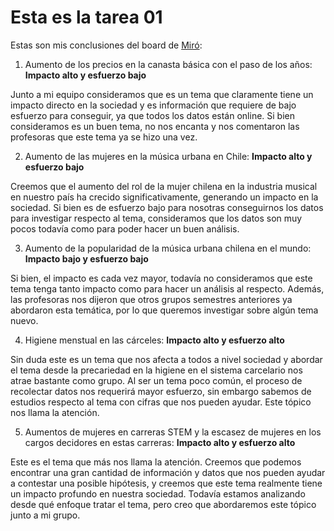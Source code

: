 # Esta es la tarea 01

Estas son mis conclusiones del board de [Miró](https://miro.com/app/board/uXjVKrdRL7E=/):


1. Aumento de los precios en la canasta básica con el paso de los años: **Impacto alto y esfuerzo bajo**

Junto a mi equipo consideramos que es un tema que claramente tiene un impacto directo en la sociedad y es información que requiere de bajo esfuerzo para conseguir, ya que todos los datos están online. Si bien consideramos es un buen tema, no nos encanta y nos comentaron las profesoras que este tema ya se hizo una vez.

2. Aumento de las mujeres en la música urbana en Chile: **Impacto alto y esfuerzo bajo**

Creemos que el aumento del rol de la mujer chilena en la industria musical en nuestro país ha crecido significativamente, generando un impacto en la sociedad. Si bien es de esfuerzo bajo para nosotras conseguirnos los datos para investigar respecto al tema, consideramos que los datos son muy pocos todavía como para poder hacer un buen análisis.

3. Aumento de la popularidad de la música urbana chilena en el mundo:  **Impacto bajo y esfuerzo bajo**

Si bien, el impacto es cada vez mayor, todavía no consideramos que este tema tenga tanto impacto como para hacer un análisis al respecto. Además, las profesoras nos dijeron que otros grupos semestres anteriores ya abordaron esta temática, por lo que queremos investigar sobre algún tema nuevo. 

4. Higiene menstual en las cárceles: **Impacto alto y esfuerzo alto**

Sin duda este es un tema que nos afecta a todos a nivel sociedad y abordar el tema desde la precariedad en la higiene en el sistema carcelario nos atrae bastante como grupo. Al ser un tema poco común, el proceso de recolectar datos nos requerirá mayor esfuerzo, sin embargo sabemos de estudios respecto al tema con cifras que nos pueden ayudar. Este tópico nos llama la atención. 


5. Aumentos de mujeres en carreras STEM y la escasez de mujeres en los cargos decidores en estas carreras: **Impacto alto y esfuerzo alto**

Este es el tema que más nos llama la atención. Creemos que podemos encontrar una gran cantidad de información y datos que nos pueden ayudar a contestar una posible hipótesis, y creemos que este tema realmente tiene un impacto profundo en nuestra sociedad. Todavía estamos analizando desde qué enfoque tratar el tema, pero creo que abordaremos este tópico junto a mi grupo. 
